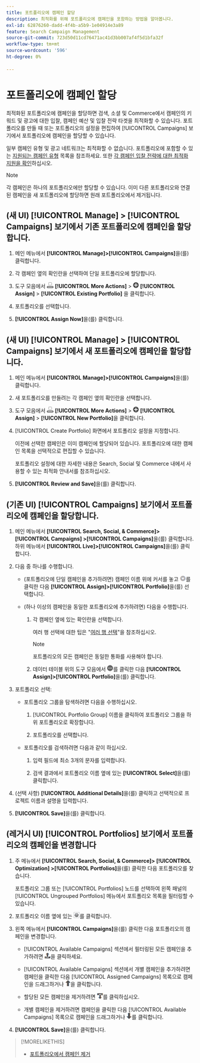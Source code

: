 ```yaml
---
title: 포트폴리오에 캠페인 할당
description: 최적화를 위해 포트폴리오에 캠페인을 포함하는 방법을 알아봅니다.
exl-id: 62876260-dadd-4f4b-a5b9-1e04914e3a89
feature: Search Campaign Management
source-git-commit: 723d50d11cd76471ac41d3bb007af4f5d1bfa32f
workflow-type: tm+mt
source-wordcount: '596'
ht-degree: 0%

---
```


# 포트폴리오에 캠페인 할당

최적화된 포트폴리오에 캠페인을 할당하면 검색, 소셜 및 Commerce에서 캠페인의 키워드 및 광고에 대한 입찰, 캠페인 예산 및 입찰 전략 타겟을 최적화할 수 있습니다. 포트폴리오를 만들 때 또는 포트폴리오의 설정을 편집하여 [!UICONTROL Campaigns] 보기에서 포트폴리오에 캠페인을 할당할 수 있습니다.

일부 캠페인 유형 및 광고 네트워크는 최적화할 수 없습니다. 포트폴리오에 포함할 수 있는 [지원되는 캠페인 유형](/help/search-social-commerce/introduction/supported-inventory.md) 목록을 참조하세요. 또한 [각 캠페인 입찰 전략에 대한 최적화 지원을 확인](/help/search-social-commerce/new-ui/manage/portfolios/portfolio-about.md#optimization-by-bid-strategy)하십시오.

>[!NOTE]
>
>각 캠페인은 하나의 포트폴리오에만 할당할 수 있습니다. 이미 다른 포트폴리오와 연결된 캠페인을 새 포트폴리오에 할당하면 원래 포트폴리오에서 제거됩니다.

## (새 UI) [!UICONTROL Manage] > [!UICONTROL Campaigns] 보기에서 기존 포트폴리오에 캠페인을 할당합니다.

1. 메인 메뉴에서 **[!UICONTROL Manage]>[!UICONTROL Campaigns]**&#x200B;을(를) 클릭합니다.

1. 각 캠페인 옆의 확인란을 선택하여 단일 포트폴리오에 할당합니다.

1. 도구 모음에서 ![추가 작업](/help/search-social-commerce/assets/more-actions.png "추가 작업") **[!UICONTROL More Actions]** > ![할당](/help/search-social-commerce/assets/assign.png "할당") **[!UICONTROL Assign]** > **[!UICONTROL Existing Portfolio]** 을 클릭합니다.

1. 포트폴리오를 선택합니다.

1. **[!UICONTROL Assign Now]**&#x200B;을(를) 클릭합니다.

## (새 UI) [!UICONTROL Manage] > [!UICONTROL Campaigns] 보기에서 새 포트폴리오에 캠페인을 할당합니다.

1. 메인 메뉴에서 **[!UICONTROL Manage]>[!UICONTROL Campaigns]**&#x200B;을(를) 클릭합니다.

1. 새 포트폴리오를 만들려는 각 캠페인 옆의 확인란을 선택합니다.

1. 도구 모음에서 ![추가 작업](/help/search-social-commerce/assets/more-actions.png "추가 작업") **[!UICONTROL More Actions]** > ![할당](/help/search-social-commerce/assets/assign.png "할당") **[!UICONTROL Assign]** > **[!UICONTROL New Portfolio]**&#x200B;을 클릭합니다.

1. [!UICONTROL Create Portfolio] 화면에서 포트폴리오 설정을 지정합니다.

   이전에 선택한 캠페인은 이미 캠페인에 할당되어 있습니다. 포트폴리오에 대한 캠페인 목록을 선택적으로 편집할 수 있습니다.

   포트폴리오 설정에 대한 자세한 내용은 Search, Social 및 Commerce 내에서 사용할 수 있는 최적화 안내서를 참조하십시오.

1. **[!UICONTROL Review and Save]**&#x200B;을(를) 클릭합니다.

## (기존 UI) [!UICONTROL Campaigns] 보기에서 포트폴리오에 캠페인을 할당합니다.

1. 메인 메뉴에서 **[!UICONTROL Search, Social, & Commerce]> [!UICONTROL Campaigns] >[!UICONTROL Campaigns]**&#x200B;을(를) 클릭합니다. 하위 메뉴에서 **[!UICONTROL Live]>[!UICONTROL Campaigns]**&#x200B;을(를) 클릭합니다.

1. 다음 중 하나를 수행합니다.

   * (포트폴리오에 단일 캠페인을 추가하려면) 캠페인 이름 위에 커서를 놓고 ![메뉴 단추](/help/search-social-commerce/assets/arrow-dropdown-menu.png "메뉴 단추")를 클릭한 다음 **[!UICONTROL Assign]>[!UICONTROL Portfolio]**&#x200B;을(를) 선택합니다.

   * (하나 이상의 캠페인을 동일한 포트폴리오에 추가하려면) 다음을 수행합니다.

      1. 각 캠페인 옆에 있는 확인란을 선택합니다.

         여러 행 선택에 대한 팁은 &quot;[여러 행 선택](/help/search-social-commerce/common-tasks/navigation-editing-selection/multiple-rows-select.md)&quot;을 참조하십시오.

         >[!NOTE]
         >
         >포트폴리오의 모든 캠페인은 동일한 통화를 사용해야 합니다.

      1. 데이터 테이블 위의 도구 모음에서 ![자세히](/help/search-social-commerce/assets/more.png "자세히")를 클릭한 다음 **[!UICONTROL Assign]>[!UICONTROL Portfolio]**&#x200B;을(를) 클릭합니다.

1. 포트폴리오 선택:

   * 포트폴리오 그룹을 탐색하려면 다음을 수행하십시오.

      1. [!UICONTROL Portfolio Group] 이름을 클릭하여 포트폴리오 그룹을 하위 포트폴리오로 확장합니다.

      1. 포트폴리오를 선택합니다.

   * 포트폴리오를 검색하려면 다음과 같이 하십시오.

      1. 입력 필드에 최소 3개의 문자를 입력합니다.

      1. 검색 결과에서 포트폴리오 이름 옆에 있는 **[!UICONTROL Select]**&#x200B;을(를) 클릭합니다.

1. (선택 사항) **[!UICONTROL Additional Details]**&#x200B;을(를) 클릭하고 선택적으로 프로젝트 이름과 설명을 입력합니다.

1. **[!UICONTROL Save]**&#x200B;을(를) 클릭합니다.

## (레거시 UI) [!UICONTROL Portfolios] 보기에서 포트폴리오의 캠페인을 변경합니다

1. 주 메뉴에서 **[!UICONTROL Search, Social, & Commerce]> [!UICONTROL Optimization] >[!UICONTROL Portfolios]**&#x200B;을(를) 클릭한 다음 포트폴리오를 찾습니다.

   포트폴리오 그룹 또는 [!UICONTROL Portfolios] 노드를 선택하여 왼쪽 패널의 [!UICONTROL Ungrouped Portfolios] 메뉴에서 포트폴리오 목록을 필터링할 수 있습니다.

1. 포트폴리오 이름 옆에 있는 ![설정 보기/편집 단추](/help/search-social-commerce/assets/settings.png "설정 보기/편집 단추")를 클릭합니다.

1. 왼쪽 메뉴에서 **[!UICONTROL Campaigns]**&#x200B;을(를) 클릭한 다음 포트폴리오의 캠페인을 변경합니다.

   * [!UICONTROL Available Campaigns] 섹션에서 필터링된 모든 캠페인을 추가하려면 ![포트폴리오에 모든 캠페인 할당](/help/search-social-commerce/assets/arrow-assign-all.png "포트폴리오에 모든 캠페인 할당")을 클릭하세요.

   * [!UICONTROL Available Campaigns] 섹션에서 개별 캠페인을 추가하려면 캠페인을 클릭한 다음 [!UICONTROL Assigned Campaigns] 목록으로 캠페인을 드래그하거나 ![포트폴리오에 캠페인 할당](/help/search-social-commerce/assets/arrow-assign.png "포트폴리오에 캠페인 할당")을 클릭합니다.

   * 할당된 모든 캠페인을 제거하려면 ![포트폴리오에서 모든 캠페인 제거](/help/search-social-commerce/assets/arrow-remove-all.png "포트폴리오에서 모든 캠페인 제거")를 클릭하십시오.

   * 개별 캠페인을 제거하려면 캠페인을 클릭한 다음 [!UICONTROL Available Campaigns] 목록으로 캠페인을 드래그하거나 ![포트폴리오에서 캠페인 제거](/help/search-social-commerce/assets/arrow-remove.png "포트폴리오에서 캠페인 제거")를 클릭합니다.

1. **[!UICONTROL Save]**&#x200B;을(를) 클릭합니다.

>[!MORELIKETHIS]
>
>* [포트폴리오에서 캠페인 제거](/help/search-social-commerce/campaign-management/campaign-remove-from-portfolio.md)
